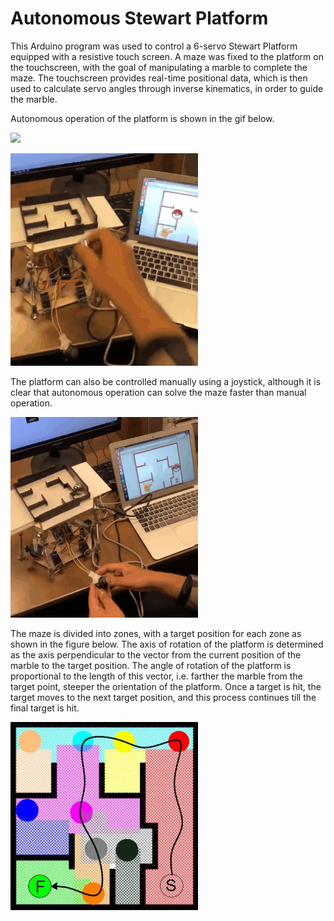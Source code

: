 Autonomous Stewart Platform
=============================

This Arduino program was used to control a 6-servo Stewart Platform equipped with a resistive touch screen. A maze was fixed to the platform on the touchscreen, with the goal of manipulating a marble to complete the maze. The touchscreen provides real-time positional data, which is then used to calculate servo angles through inverse kinematics, in order to guide the marble. 

Autonomous operation of the platform is shown in the gif below.

![](/demo/auto.gif)

![](/demo/autonomous.gif)

The platform can also be controlled manually using a joystick, although it is clear that autonomous operation can solve the maze faster than manual operation.

![](/demo/manualmode.gif)

The maze is divided into zones, with a target position for each zone as shown in the figure below. The axis of rotation of the platform is determined as the axis perpendicular to the vector from the current position of the marble to the target position. The angle of rotation of the platform is proportional to the length of this vector, i.e. farther the marble from the target point, steeper the orientation of the platform. Once a target is hit, the target moves to the next target position, and this process continues till the final target is hit.

<img src="/demo/zones.JPG" width=300>
